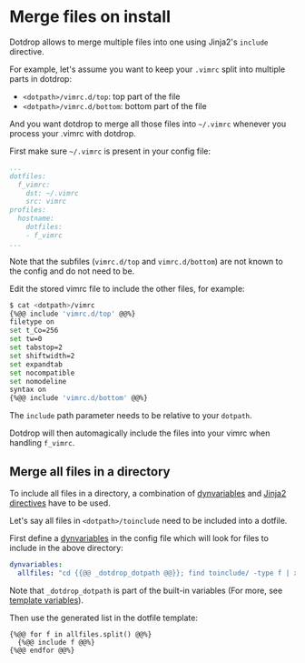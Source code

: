 # Merge files on install

Dotdrop allows to merge multiple files into one using Jinja2's `include` directive.

For example, let's assume you want to keep your `.vimrc` split into multiple parts in dotdrop:
* `<dotpath>/vimrc.d/top`: top part of the file
* `<dotpath>/vimrc.d/bottom`: bottom part of the file

And you want dotdrop to merge all those files into `~/.vimrc` whenever you process your .vimrc with dotdrop.

First make sure `~/.vimrc` is present in your config file:
```yaml
...
dotfiles:
  f_vimrc:
    dst: ~/.vimrc
    src: vimrc
profiles:
  hostname:
    dotfiles:
    - f_vimrc
...
```

Note that the subfiles (`vimrc.d/top` and `vimrc.d/bottom`)
are not known to the config and do not need to be.

Edit the stored vimrc file to include the other files, for example:
```bash
$ cat <dotpath>/vimrc
{%@@ include 'vimrc.d/top' @@%}
filetype on
set t_Co=256
set tw=0
set tabstop=2
set shiftwidth=2
set expandtab
set nocompatible
set nomodeline
syntax on
{%@@ include 'vimrc.d/bottom' @@%}
```

The `include` path parameter needs to be relative to your `dotpath`.

Dotdrop will then automagically include the files into your vimrc when handling `f_vimrc`.

## Merge all files in a directory

To include all files in a directory, a combination of
[dynvariables](../config-dynvars.md)
and [Jinja2 directives](https://jinja.palletsprojects.com/en/2.11.x/) have to be used.

Let's say all files in `<dotpath>/toinclude` need to be included into a dotfile.

First define a [dynvariables](../config-dynvars.md)
in the config file which will look for files to include in the above directory:
```yaml
dynvariables:
  allfiles: "cd {{@@ _dotdrop_dotpath @@}}; find toinclude/ -type f | xargs"
```

Note that `_dotdrop_dotpath` is part of the built-in variables
(For more, see [template variables](../templating.md#template-variables)).

Then use the generated list in the dotfile template:
```
{%@@ for f in allfiles.split() @@%}
  {%@@ include f @@%}
{%@@ endfor @@%}
```
